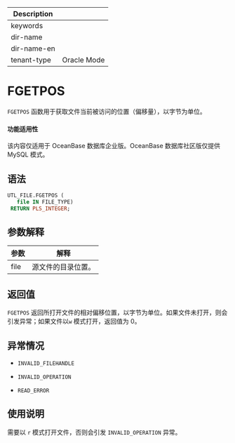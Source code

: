 | Description   |                 |
|---------------|-----------------|
| keywords      |                 |
| dir-name      |                 |
| dir-name-en   |                 |
| tenant-type   | Oracle Mode     |

# FGETPOS

`FGETPOS` 函数用于获取文件当前被访问的位置（偏移量），以字节为单位。

  <main id="notice" >
    <h4>功能适用性</h4>
    <p>该内容仅适用于 OceanBase 数据库企业版。OceanBase 数据库社区版仅提供 MySQL 模式。</p>
  </main>

## 语法

```sql
UTL_FILE.FGETPOS (
   file IN FILE_TYPE)
 RETURN PLS_INTEGER;
```



## 参数解释



|  参数  |    解释     |
|------|-----------|
| file | 源文件的目录位置。 |



## 返回值

`FGETPOS` 返回所打开文件的相对偏移位置，以字节为单位。如果文件未打开，则会引发异常；如果文件以`w` 模式打开，返回值为 0。

## 异常情况

* `INVALID_FILEHANDLE`

  

* `INVALID_OPERATION`

  

* `READ_ERROR`

  




## 使用说明

需要以 `r` 模式打开文件，否则会引发 `INVALID_OPERATION` 异常。

